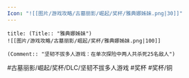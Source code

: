 ```yaml
---
Icon: "![[图片/游戏攻略/古墓丽影/崛起/奖杯/雅典娜姊妹.png|30]]"
---
```

```ad-common-bronze-trophy
title: (Title:: "雅典娜姊妹")
![[图片/游戏攻略/古墓丽影/崛起/奖杯/雅典娜姊妹.png|100]]

(Comment:: "坚韧不拔多人游戏：在单次探险中两人共杀死25名敌人")
```

#古墓丽影/崛起/奖杯/DLC/坚韧不拔多人游戏 #奖杯 #奖杯/铜
